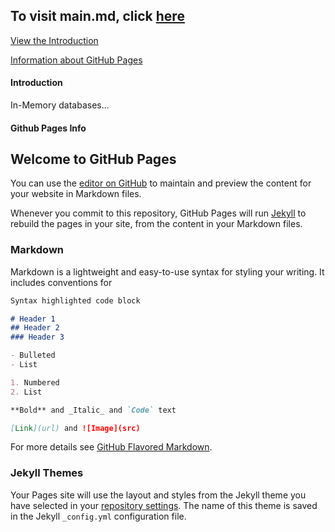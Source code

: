 ## To visit main.md, click [here](https://damapak.github.io/emergent_database_tech/main.md)

[View the Introduction](#introduction)

[Information about GitHub Pages](#github-pages-info)

#### Introduction
In-Memory databases...


#### Github Pages Info
## Welcome to GitHub Pages

You can use the [editor on GitHub](https://github.com/damapak/emergent_database_tech/edit/master/README.md) to maintain and preview the content for your website in Markdown files.

Whenever you commit to this repository, GitHub Pages will run [Jekyll](https://jekyllrb.com/) to rebuild the pages in your site, from the content in your Markdown files.

### Markdown

Markdown is a lightweight and easy-to-use syntax for styling your writing. It includes conventions for

```markdown
Syntax highlighted code block

# Header 1
## Header 2
### Header 3

- Bulleted
- List

1. Numbered
2. List

**Bold** and _Italic_ and `Code` text

[Link](url) and ![Image](src)
```

For more details see [GitHub Flavored Markdown](https://guides.github.com/features/mastering-markdown/).

### Jekyll Themes

Your Pages site will use the layout and styles from the Jekyll theme you have selected in your [repository settings](https://github.com/damapak/emergent_database_tech/settings). The name of this theme is saved in the Jekyll `_config.yml` configuration file.
